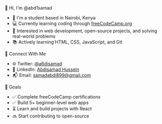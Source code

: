 👋 Hi, I'm @abd1samad

- 🏫 I'm a student based in Nairobi, Kenya  
- 💻 Currently learning coding through [freeCodeCamp.org](https://www.freecodecamp.org)  
- 🎯 Interested in web development, open-source projects, and solving real-world problems  
- 📚 Actively learning HTML, CSS, JavaScript, and Git


🔗 Connect With Me

- 🌐 Twitter: [@a6disamad](https://twitter.com/a6disamad)  
- 💼 LinkedIn: [Abdisamad Hussein](https://www.linkedin.com/in/abdisamad-hussein-004639339/)  
- 📬 Email: samadabdi899@gmail.com


📌 Goals

- ✅ Complete freeCodeCamp certifications  
- ✅ Build 5+ beginner-level web apps  
- ⏳ Learn and build projects with React  
- 🔜 Start contributing to open-source
